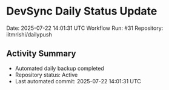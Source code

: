 # DevSync Daily Status Update
Date: 2025-07-22 14:01:31 UTC
Workflow Run: #31
Repository: iitmrishi/dailypush

## Activity Summary
- Automated daily backup completed
- Repository status: Active
- Last automated commit: 2025-07-22 14:01:31 UTC
